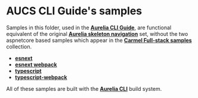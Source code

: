 # AUCS CLI Guide's samples

Samples in this folder, used in the  **[Aurelia CLI Guide](https://www.gitbook.com/read/book/aucs-publishers/aurelia-cli-guide)**, are functional equivalent of the original **[Aurelia skeleton navigation](https://github.com/aurelia/skeleton-navigation)** set, without the two aspnetcore based samples which appear in the **[Carmel Full-stack samples](https://github.com/longarone/Carmel/tree/master/full-stack)** collection.


- **[esnext](https://github.com/longarone/AUCS-Code-Samples/tree/master/aurelia-cli/esnext)**
- **[esnext webpack](https://github.com/aurelia-community/AUCS-Code-Samples/tree/master/aurelia-cli/esnext-webpack)**
- **[typescript](https://github.com/aurelia-community/AUCS-Code-Samples/tree/master/aurelia-cli/typescript)**
- **[typescript-webpack](https://github.com/aurelia-community/AUCS-Code-Samples/tree/master/aurelia-cli/typescript-webpack)**

All of these samples are built with the **[Aurelia CLI](http://aurelia.io/docs/build-systems/aurelia-cli)** build system.

